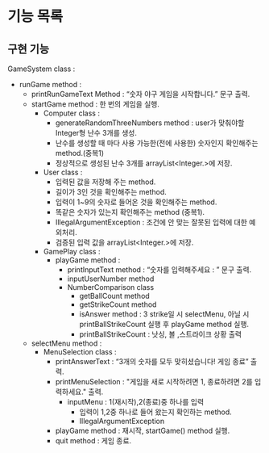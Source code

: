 # 기능 목록

## 구현 기능

GameSystem class :
- runGame method :
    - printRunGameText Method : “숫자 야구 게임을 시작합니다.” 문구 출력.
    - startGame method : 한 번의 게임을 실행.
        - Computer class :
            - generateRandomThreeNumbers method : user가 맞춰야할 Integer형 난수 3개를 생성.
            - 난수를 생성할 때 마다 사용 가능한(전에 사용한) 숫자인지 확인해주는 method.(중복1)
            - 정상적으로 생성된 난수 3개를 arrayList<Integer.>에 저장.
        - User class :
            - 입력된 값을 저장해 주는 method.
            - 길이가 3인 것을 확인해주는 method.
            - 입력이 1~9의 숫자로 들어온 것을 확인해주는 method.
            - 똑같은 숫자가 있는지 확인해주는 method (중복1).
            - IllegalArgumentException : 조건에 안 맞는 잘못된 입력에 대한 예외처리.
            - 검증된 입력 값을 arrayList<Integer.>에 저장.
        - GamePlay class :
            - playGame method :
                - printInputText method : “숫자를 입력해주세요 : ” 문구 출력.
                - inputUserNumber method
                - NumberComparison class
                    - getBallCount method
                    - getStrikeCount method
                    - isAnswer method : 3 strike일 시 selectMenu, 아닐 시 printBallStrikeCount 실행 후 playGame method 실행.
                    - printBallStrikeCount : 낫싱, 볼 ,스트라이크 상황 출력
    - selectMenu method :
        -  MenuSelection class :
            - printAnswerText  : “3개의 숫자를 모두 맞히셨습니다! 게임 종료” 출력.
            - printMenuSelection : "게임을 새로 시작하려면 1, 종료하려면 2를 입력하세요." 출력.
                - inputMenu : 1(재시작),2(종료)중 하나를 입력
                    - 입력이 1,2중 하나로 들어 왔는지 확인하는 method.
                    - IllegalArgumentException
            - playGame method : 재시작, startGame() method 실행.
            - quit method : 게임 종료.